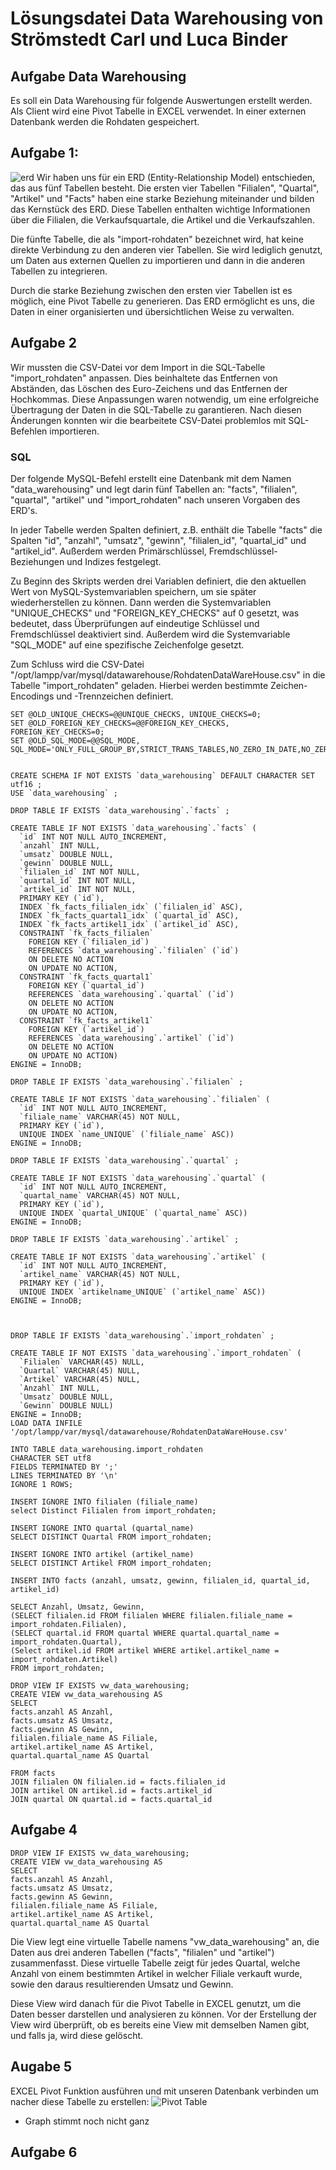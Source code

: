 # Lösungsdatei Data Warehousing von Strömstedt Carl und Luca Binder

## Aufgabe Data Warehousing

Es soll ein Data Warehousing für folgende Auswertungen erstellt werden. Als Client wird eine
Pivot Tabelle in EXCEL verwendet. In einer externen Datenbank werden die Rohdaten gespeichert.

## Aufgabe 1:

![erd](pictures/erd.png)
Wir haben uns für ein ERD (Entity-Relationship Model) entschieden, das aus fünf Tabellen besteht. Die ersten vier Tabellen "Filialen", "Quartal", "Artikel" und "Facts" haben eine starke Beziehung miteinander und bilden das Kernstück des ERD. Diese Tabellen enthalten wichtige Informationen über die Filialen, die Verkaufsquartale, die Artikel und die Verkaufszahlen.

Die fünfte Tabelle, die als "import-rohdaten" bezeichnet wird, hat keine direkte Verbindung zu den anderen vier Tabellen. Sie wird lediglich genutzt, um Daten aus externen Quellen zu importieren und dann in die anderen Tabellen zu integrieren.

Durch die starke Beziehung zwischen den ersten vier Tabellen ist es möglich, eine Pivot Tabelle zu generieren. Das ERD ermöglicht es uns, die Daten in einer organisierten und übersichtlichen Weise zu verwalten.

## Aufgabe 2

Wir mussten die CSV-Datei vor dem Import in die SQL-Tabelle "import_rohdaten" anpassen. Dies beinhaltete das Entfernen von Abständen, das Löschen des Euro-Zeichens und das Entfernen der Hochkommas. Diese Anpassungen waren notwendig, um eine erfolgreiche Übertragung der Daten in die SQL-Tabelle zu garantieren. Nach diesen Änderungen konnten wir die bearbeitete CSV-Datei problemlos mit SQL-Befehlen importieren.

### SQL

Der folgende MySQL-Befehl erstellt eine Datenbank mit dem Namen "data_warehousing" und legt darin fünf Tabellen an: "facts", "filialen", "quartal", "artikel" und "import_rohdaten" nach unseren Vorgaben des ERD's.

In jeder Tabelle werden Spalten definiert, z.B. enthält die Tabelle "facts" die Spalten "id", "anzahl", "umsatz", "gewinn", "filialen_id", "quartal_id" und "artikel_id". Außerdem werden Primärschlüssel, Fremdschlüssel-Beziehungen und Indizes festgelegt.

Zu Beginn des Skripts werden drei Variablen definiert, die den aktuellen Wert von MySQL-Systemvariablen speichern, um sie später wiederherstellen zu können. Dann werden die Systemvariablen "UNIQUE_CHECKS" und "FOREIGN_KEY_CHECKS" auf 0 gesetzt, was bedeutet, dass Überprüfungen auf eindeutige Schlüssel und Fremdschlüssel deaktiviert sind. Außerdem wird die Systemvariable "SQL_MODE" auf eine spezifische Zeichenfolge gesetzt.

Zum Schluss wird die CSV-Datei "/opt/lampp/var/mysql/datawarehouse/RohdatenDataWareHouse.csv" in die Tabelle "import_rohdaten" geladen. Hierbei werden bestimmte Zeichen-Encodings und -Trennzeichen definiert.

```
SET @OLD_UNIQUE_CHECKS=@@UNIQUE_CHECKS, UNIQUE_CHECKS=0;
SET @OLD_FOREIGN_KEY_CHECKS=@@FOREIGN_KEY_CHECKS, FOREIGN_KEY_CHECKS=0;
SET @OLD_SQL_MODE=@@SQL_MODE, SQL_MODE='ONLY_FULL_GROUP_BY,STRICT_TRANS_TABLES,NO_ZERO_IN_DATE,NO_ZERO_DATE,ERROR_FOR_DIVISION_BY_ZERO,NO_ENGINE_SUBSTITUTION';


CREATE SCHEMA IF NOT EXISTS `data_warehousing` DEFAULT CHARACTER SET utf16 ;
USE `data_warehousing` ;

DROP TABLE IF EXISTS `data_warehousing`.`facts` ;

CREATE TABLE IF NOT EXISTS `data_warehousing`.`facts` (
  `id` INT NOT NULL AUTO_INCREMENT,
  `anzahl` INT NULL,
  `umsatz` DOUBLE NULL,
  `gewinn` DOUBLE NULL,
  `filialen_id` INT NOT NULL,
  `quartal_id` INT NOT NULL,
  `artikel_id` INT NOT NULL,
  PRIMARY KEY (`id`),
  INDEX `fk_facts_filialen_idx` (`filialen_id` ASC),
  INDEX `fk_facts_quartal1_idx` (`quartal_id` ASC),
  INDEX `fk_facts_artikel1_idx` (`artikel_id` ASC),
  CONSTRAINT `fk_facts_filialen`
    FOREIGN KEY (`filialen_id`)
    REFERENCES `data_warehousing`.`filialen` (`id`)
    ON DELETE NO ACTION
    ON UPDATE NO ACTION,
  CONSTRAINT `fk_facts_quartal1`
    FOREIGN KEY (`quartal_id`)
    REFERENCES `data_warehousing`.`quartal` (`id`)
    ON DELETE NO ACTION
    ON UPDATE NO ACTION,
  CONSTRAINT `fk_facts_artikel1`
    FOREIGN KEY (`artikel_id`)
    REFERENCES `data_warehousing`.`artikel` (`id`)
    ON DELETE NO ACTION
    ON UPDATE NO ACTION)
ENGINE = InnoDB;

DROP TABLE IF EXISTS `data_warehousing`.`filialen` ;

CREATE TABLE IF NOT EXISTS `data_warehousing`.`filialen` (
  `id` INT NOT NULL AUTO_INCREMENT,
  `filiale_name` VARCHAR(45) NOT NULL,
  PRIMARY KEY (`id`),
  UNIQUE INDEX `name_UNIQUE` (`filiale_name` ASC))
ENGINE = InnoDB;

DROP TABLE IF EXISTS `data_warehousing`.`quartal` ;

CREATE TABLE IF NOT EXISTS `data_warehousing`.`quartal` (
  `id` INT NOT NULL AUTO_INCREMENT,
  `quartal_name` VARCHAR(45) NOT NULL,
  PRIMARY KEY (`id`),
  UNIQUE INDEX `quartal_UNIQUE` (`quartal_name` ASC))
ENGINE = InnoDB;

DROP TABLE IF EXISTS `data_warehousing`.`artikel` ;

CREATE TABLE IF NOT EXISTS `data_warehousing`.`artikel` (
  `id` INT NOT NULL AUTO_INCREMENT,
  `artikel_name` VARCHAR(45) NOT NULL,
  PRIMARY KEY (`id`),
  UNIQUE INDEX `artikelname_UNIQUE` (`artikel_name` ASC))
ENGINE = InnoDB;



DROP TABLE IF EXISTS `data_warehousing`.`import_rohdaten` ;

CREATE TABLE IF NOT EXISTS `data_warehousing`.`import_rohdaten` (
  `Filialen` VARCHAR(45) NULL,
  `Quartal` VARCHAR(45) NULL,
  `Artikel` VARCHAR(45) NULL,
  `Anzahl` INT NULL,
  `Umsatz` DOUBLE NULL,
  `Gewinn` DOUBLE NULL)
ENGINE = InnoDB;
LOAD DATA INFILE '/opt/lampp/var/mysql/datawarehouse/RohdatenDataWareHouse.csv'

INTO TABLE data_warehousing.import_rohdaten
CHARACTER SET utf8
FIELDS TERMINATED BY ';'
LINES TERMINATED BY '\n'
IGNORE 1 ROWS;

INSERT IGNORE INTO filialen (filiale_name)
select Distinct Filialen from import_rohdaten;

INSERT IGNORE INTO quartal (quartal_name)
SELECT DISTINCT Quartal FROM import_rohdaten;

INSERT IGNORE INTO artikel (artikel_name)
SELECT DISTINCT Artikel FROM import_rohdaten;

INSERT INTO facts (anzahl, umsatz, gewinn, filialen_id, quartal_id, artikel_id)

SELECT Anzahl, Umsatz, Gewinn,
(SELECT filialen.id FROM filialen WHERE filialen.filiale_name = import_rohdaten.Filialen),
(SELECT quartal.id FROM quartal WHERE quartal.quartal_name = import_rohdaten.Quartal),
(Select artikel.id FROM artikel WHERE artikel.artikel_name = import_rohdaten.Artikel)
FROM import_rohdaten;

DROP VIEW IF EXISTS vw_data_warehousing;
CREATE VIEW vw_data_warehousing AS
SELECT
facts.anzahl AS Anzahl,
facts.umsatz AS Umsatz,
facts.gewinn AS Gewinn,
filialen.filiale_name AS Filiale,
artikel.artikel_name AS Artikel,
quartal.quartal_name AS Quartal

FROM facts
JOIN filialen ON filialen.id = facts.filialen_id
JOIN artikel ON artikel.id = facts.artikel_id
JOIN quartal ON quartal.id = facts.quartal_id
```

## Aufgabe 4

```
DROP VIEW IF EXISTS vw_data_warehousing;
CREATE VIEW vw_data_warehousing AS
SELECT
facts.anzahl AS Anzahl,
facts.umsatz AS Umsatz,
facts.gewinn AS Gewinn,
filialen.filiale_name AS Filiale,
artikel.artikel_name AS Artikel,
quartal.quartal_name AS Quartal
```

Die View legt eine virtuelle Tabelle namens "vw_data_warehousing" an, die Daten aus drei anderen Tabellen ("facts", "filialen" und "artikel") zusammenfasst. Diese virtuelle Tabelle zeigt für jedes Quartal, welche Anzahl von einem bestimmten Artikel in welcher Filiale verkauft wurde, sowie den daraus resultierenden Umsatz und Gewinn.

Diese View wird danach für die Pivot Tabelle in EXCEL genutzt, um die Daten besser darstellen und analysieren zu können. Vor der Erstellung der View wird überprüft, ob es bereits eine View mit demselben Namen gibt, und falls ja, wird diese gelöscht.

## Augabe 5

EXCEL Pivot Funktion ausführen und mit unseren Datenbank verbinden um nacher diese Tabelle zu erstellen:
![Pivot Table](pictures/pivot-table.png)

- Graph stimmt noch nicht ganz

## Aufgabe 6
